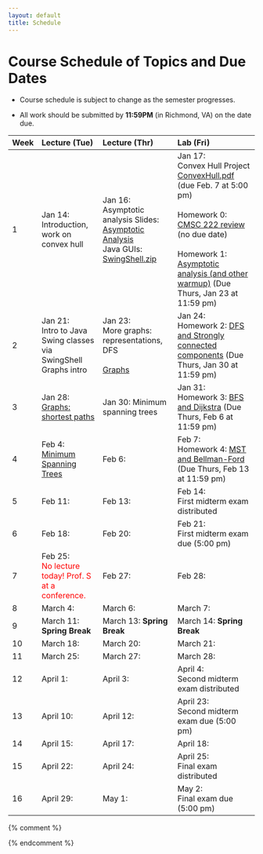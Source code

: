```yaml
---
layout: default
title: Schedule
---
```


# Course Schedule of Topics and Due Dates

* Course schedule is subject to change as the semester progresses. 

* All work should be submitted by **11:59PM** (in Richmond, VA) on the date due.

| Week | Lecture (Tue)                              | Lecture (Thr)                                 | Lab (Fri)                                        |
| :--- | :---                                       | :---                                          | :---                                                  |
| 1    | Jan 14:   <br />Introduction, work on convex hull<br />  | Jan 16: <br />Asymptotic analysis  Slides: [Asymptotic Analysis](lectures/AsymptoticAnalysis.pdf)<br /> Java GUIs: [SwingShell.zip](code/SwingShell.zip) <br />  | Jan 17: <br /> Convex Hull Project [ConvexHull.pdf](projects/ConvexHull.pdf) (due Feb. 7 at 5:00 pm) <br />  <br /> Homework 0: [CMSC 222 review](homeworks/homework0.md) (no due date) <br /> <br /> Homework 1: [Asymptotic analysis (and other warmup)](homeworks/homework1.md) (Due Thurs, Jan 23 at 11:59 pm) <br />|
| 2    | Jan 21:  <br /> Intro to Java Swing classes via SwingShell <br /> Graphs intro <br />| Jan 23: <br /> More graphs: representations, DFS<br /> <br /> [Graphs](lectures/Graph_misc_2025.pdf)<br /> | Jan 24: <br /> Homework 2: [DFS and Strongly connected components](homeworks/homework2.md) (Due Thurs, Jan 30 at 11:59 pm) <br />  |
| 3    | Jan 28: <br /> [Graphs: shortest paths](lectures/Paths_in_graphs.pdf)<br />  | Jan 30: <bf /> Minimum spanning trees <bf />    | Jan 31: <br /> Homework 3: [BFS and Dijkstra](homeworks/homework3.md) (Due Thurs, Feb 6 at 11:59 pm) <br />  |
| 4    | Feb 4: <br /> [Minimum Spanning Trees](lectures/Minimum_spanning_trees_2025.pdf)<br />  | Feb 6:  | Feb 7: <br /> Homework 4: [MST and Bellman-Ford](homeworks/homework4.md) (Due Thurs, Feb 13 at 11:59 pm) <br />   |
| 5    | Feb 11:    | Feb 13:   | Feb 14: <br /> First midterm exam distributed <br />  |
| 6    | Feb 18: | Feb 20:  | Feb 21: <br />First midterm exam due (5:00 pm) <br />  |
| 7    | Feb 25: <br /><span style="color:red">No lecture today! Prof. S at a conference.</span><bf /> | Feb 27:   | Feb 28:    |
| 8    | March 4:  | March 6:  | March 7:  |
| 9    | March 11: **Spring Break**  | March 13: **Spring Break**   | March 14:   **Spring Break**   |
| 10   | March 18:     | March 20: | March 21:    |
| 11   | March 25: | March 27: | March 28:  |
| 12   | April 1:    | April 3:  | April 4:   <br /> Second midterm exam distributed <br />   |
| 13   | April 10: | April 12:  | April 23:   <br /> Second midterm exam due (5:00 pm) <br />  |
| 14   | April 15:  | April 17:  | April 18: |
| 15   | April 22:  | April 24:  | April 25:   <br /> Final exam distributed <br />    |
| 16   | April 29:    |    May 1:   | May 2: <br /> Final exam due (5:00 pm) <br /> |
{% comment %}             

{% endcomment %}










